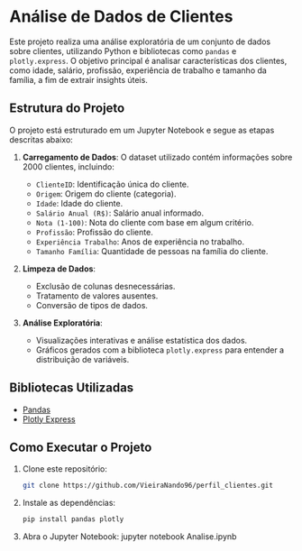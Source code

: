 # Análise de Dados de Clientes

Este projeto realiza uma análise exploratória de um conjunto de dados sobre clientes, utilizando Python e bibliotecas como `pandas` e `plotly.express`. O objetivo principal é analisar características dos clientes, como idade, salário, profissão, experiência de trabalho e tamanho da família, a fim de extrair insights úteis.

## Estrutura do Projeto

O projeto está estruturado em um Jupyter Notebook e segue as etapas descritas abaixo:

1. **Carregamento de Dados**: 
   O dataset utilizado contém informações sobre 2000 clientes, incluindo:
   - `ClienteID`: Identificação única do cliente.
   - `Origem`: Origem do cliente (categoria).
   - `Idade`: Idade do cliente.
   - `Salário Anual (R$)`: Salário anual informado.
   - `Nota (1-100)`: Nota do cliente com base em algum critério.
   - `Profissão`: Profissão do cliente.
   - `Experiência Trabalho`: Anos de experiência no trabalho.
   - `Tamanho Família`: Quantidade de pessoas na família do cliente.

2. **Limpeza de Dados**:
   - Exclusão de colunas desnecessárias.
   - Tratamento de valores ausentes.
   - Conversão de tipos de dados.

3. **Análise Exploratória**:
   - Visualizações interativas e análise estatística dos dados.
   - Gráficos gerados com a biblioteca `plotly.express` para entender a distribuição de variáveis.

## Bibliotecas Utilizadas

- [Pandas](https://pandas.pydata.org/)
- [Plotly Express](https://plotly.com/python/plotly-express/)


## Como Executar o Projeto

1. Clone este repositório:
   ```bash
   git clone https://github.com/VieiraNando96/perfil_clientes.git

2. Instale as dependências:
    ```bash
    pip install pandas plotly

3. Abra o Jupyter Notebook: jupyter notebook Analise.ipynb
